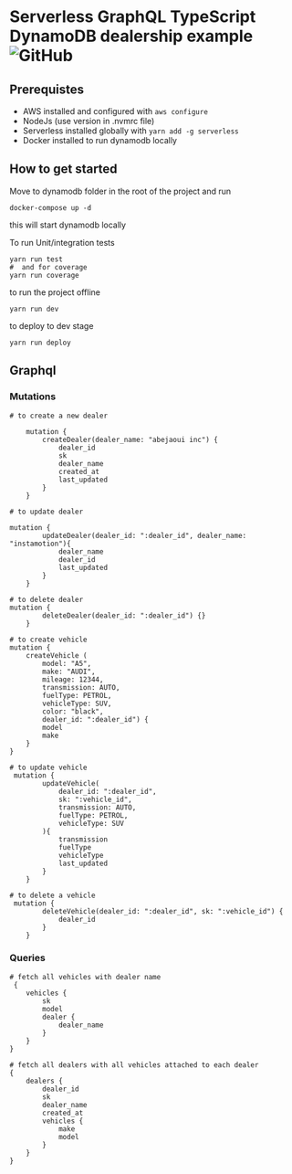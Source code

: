 # Serverless GraphQL TypeScript DynamoDB dealership example ![GitHub](https://img.shields.io/github/license/mashape/apistatus.svg)

## Prerequistes

* AWS installed and configured with ``` aws configure ```
* NodeJs (use version in .nvmrc file)
* Serverless installed globally with ``` yarn add -g serverless ```
* Docker installed to run dynamodb locally

## How to get started

Move to dynamodb folder in the root of the project and run

```
docker-compose up -d
```
this will start dynamodb locally


To run Unit/integration tests
```
yarn run test
#  and for coverage
yarn run coverage
```

to run the project offline 
```
yarn run dev
```

to deploy to dev stage
```
yarn run deploy
```

## Graphql
### Mutations

```
# to create a new dealer

    mutation {
        createDealer(dealer_name: "abejaoui inc") {
            dealer_id
            sk
            dealer_name
            created_at
            last_updated
        }
    }
```

```
# to update dealer

mutation {
        updateDealer(dealer_id: ":dealer_id", dealer_name: "instamotion"){
            dealer_name
            dealer_id
            last_updated
        }
    }
```

```
# to delete dealer
mutation {
        deleteDealer(dealer_id: ":dealer_id") {}
    }
```

```
# to create vehicle
mutation {
    createVehicle (
        model: "A5",
        make: "AUDI",
        mileage: 12344,
        transmission: AUTO,
        fuelType: PETROL,
        vehicleType: SUV,
        color: "black",
        dealer_id: ":dealer_id") {
        model
        make
    }
}
```

```
# to update vehicle
 mutation {
        updateVehicle(
            dealer_id: ":dealer_id",
            sk: ":vehicle_id",
            transmission: AUTO,
            fuelType: PETROL,
            vehicleType: SUV
        ){
            transmission
            fuelType
            vehicleType
            last_updated
        }
    }
```

```
# to delete a vehicle
 mutation {
        deleteVehicle(dealer_id: ":dealer_id", sk: ":vehicle_id") {
            dealer_id
        }
    }
```

### Queries

```
# fetch all vehicles with dealer name
 {
    vehicles {
        sk
        model
        dealer {
            dealer_name
        }
    }
}
```

```
# fetch all dealers with all vehicles attached to each dealer
{
    dealers {
        dealer_id
        sk
        dealer_name
        created_at
        vehicles {
            make
            model
        }
    }
}
```

